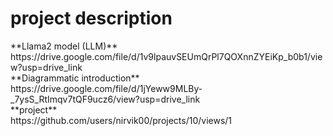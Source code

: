 <h1> project description </h1>
**Llama2 model (LLM)**
<br>
https://drive.google.com/file/d/1v9lpauvSEUmQrPl7QOXnnZYEiKp_b0b1/view?usp=drive_link

<br>
**Diagrammatic introduction**
<br>
https://drive.google.com/file/d/1jYeww9MLBy-_7ysS_RtImqv7tQF9ucz6/view?usp=drive_link

<br>
**project**
<br>
https://github.com/users/nirvik00/projects/10/views/1
